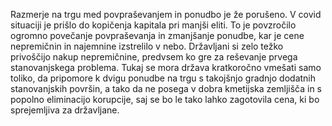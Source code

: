 Razmerje na trgu med povpraševanjem in ponudbo je že porušeno. V covid situaciji je prišlo do kopičenja kapitala pri manjši eliti. To je povzročilo ogromno povečanje povpraševanja in zmanjšanje ponudbe, kar je cene nepremičnin in najemnine izstrelilo v nebo. Državljani si zelo težko privoščijo nakup nepremičnine, predvsem ko gre za reševanje prvega stanovanjskega problema. Tukaj se mora država kratkoročno vmešati samo toliko, da pripomore k dvigu ponudbe na trgu s takojšnjo gradnjo dodatnih stanovanjskih površin, a tako da ne posega v dobra kmetijska zemljišča in s popolno eliminacijo korupcije, saj se bo le tako lahko zagotovila cena, ki bo sprejemljiva za državljane.
